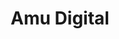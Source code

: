 ---
title: "Amu Digital"
description: ""
category: App Development
imageUrl: /images/work/amd.png
color: "#06b4db"
technologies: "Next.js, React, Tailwind CSS, Netlify"
outUrl: ""
style: light
---